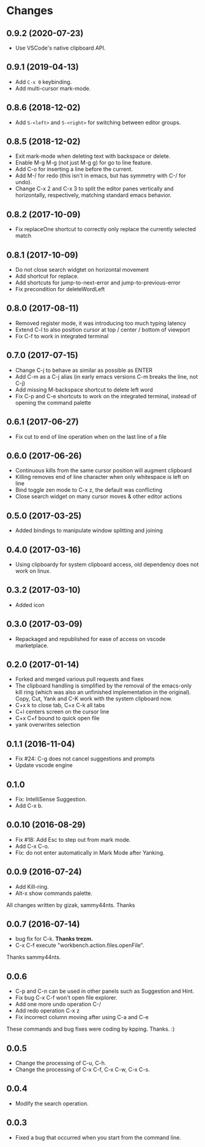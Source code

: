 # Changes

## 0.9.2 (2020-07-23)

- Use VSCode's native clipboard API.

## 0.9.1 (2019-04-13)

- Add `C-x 0` keybinding.
- Add multi-cursor mark-mode.

## 0.8.6 (2018-12-02)

- Add `S-<left>` and `S-<right>` for switching between editor groups.

## 0.8.5 (2018-12-02)

- Exit mark-mode when deleting text with backspace or delete.
- Enable M-g M-g (not just M-g g) for go to line feature.
- Add C-o for inserting a line before the current.
- Add M-/ for redo (this isn't in emacs, but has symmetry with C-/ for undo).
- Change C-x 2 and C-x 3 to split the editor panes vertically and horizontally, respectively, matching standard emacs behavior.

## 0.8.2 (2017-10-09)

- Fix replaceOne shortcut to correctly only replace the currently selected match

## 0.8.1 (2017-10-09)

- Do not close search widgtet on horizontal movement
- Add shortcut for replace.
- Add shortcuts for jump-to-next-error and jump-to-previous-error
- Fix precondition for deleteWordLeft

## 0.8.0 (2017-08-11)

- Removed register mode, it was introducing too much typing latency
- Extend C-l to also position cursor at top / center / bottom of viewport
- Fix C-f to work in integrated terminal

## 0.7.0 (2017-07-15)

- Change C-j to behave as similar as possible as ENTER
- Add C-m as a C-j alias (in early emacs versions C-m breaks the line, not C-j)
- Add missing M-backspace shortcut to delete left word
- Fix C-p and C-e shortcuts to work on the integrated terminal, instead of opening the command palette

## 0.6.1 (2017-06-27)

- Fix cut to end of line operation when on the last line of a file

## 0.6.0 (2017-06-26)

- Continuous kills from the same cursor position will augment clipboard
- Killing removes end of line character when only whitespace is left on line
- Bind toggle zen mode to C-x z, the default was conflicting
- Close search widget on many cursor moves & other editor actions

## 0.5.0 (2017-03-25)

- Added bindings to manipulate window splitting and joining

## 0.4.0 (2017-03-16)

- Using clipboardy for system clipboard access, old dependency does not work on linux.

## 0.3.2 (2017-03-10)

- Added icon

## 0.3.0 (2017-03-09)

- Repackaged and republished for ease of access on vscode marketplace.

## 0.2.0 (2017-01-14)

- Forked and merged various pull requests and fixes
- The clipboard handling is simplified by the removal of the emacs-only kill ring (which was also an unfinished implementation in the original). Copy, Cut, Yank and C-K work with the system clipboard now.
- C+x k to close tab, C+x C-k all tabs
- C+l centers screen on the cursor line
- C+x C+f bound to quick open file
- yank overwrites selection

## 0.1.1 (2016-11-04)

- Fix #24: C-g does not cancel suggestions and prompts
- Update vscode engine

## 0.1.0

- Fix: IntelliSense Suggestion.
- Add C-x b.

## 0.0.10 (2016-08-29)

- Fix #18: Add Esc to step out from mark mode.
- Add C-x C-o.
- Fix: do not enter automatically in Mark Mode after Yanking.

## 0.0.9 (2016-07-24)

- Add Kill-ring.
- Alt-x show commands palette.

All changes written by gizak, sammy44nts. Thanks

## 0.0.7 (2016-07-14)

- bug fix for C-k. **Thanks trezm.**
- C-x C-f execute "workbench.action.files.openFile".

Thanks sammy44nts.

## 0.0.6

- C-p and C-n can be used in other panels such as Suggestion and Hint.
- Fix bug C-x C-f won't open file explorer.
- Add one more undo operation C-/
- Add redo operation C-x z
- Fix incorrect column moving after using C-a and C-e

These commands and bug fixes were coding by kpping. Thanks. :)

## 0.0.5

- Change the processing of C-u, C-h.
- Change the processing of C-x C-f, C-x C-w, C-x C-s.

## 0.0.4

- Modify the search operation.

## 0.0.3

- Fixed a bug that occurred when you start from the command line.
